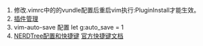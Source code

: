 1. 修改.vimrc中的的vundle配置后重启vim执行:PluginInstall才能生效。     
1. [插件管理](https://github.com/VundleVim/Vundle.vim)       
1. vim-auto-save 配置 let g:auto_save = 1      
1. [NERDTree配置和快捷键](https://blog.csdn.net/Demorngel/article/details/69053717)          [官方快捷键文档](https://github.com/scrooloose/nerdtree/blob/master/doc/NERDTree.txt)                   
